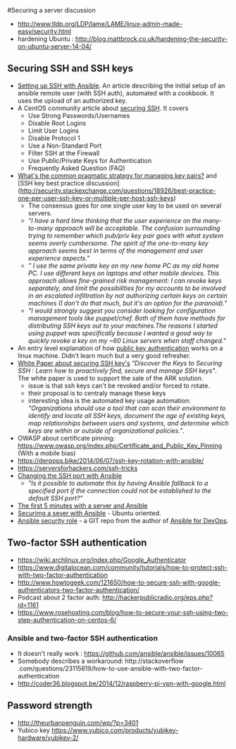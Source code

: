 #Securing a server discussion

- http://www.tldp.org/LDP/lame/LAME/linux-admin-made-easy/security.html
- hardening Ubuntu : http://blog.mattbrock.co.uk/hardening-the-security-on-ubuntu-server-14-04/


## Securing SSH and SSH keys
- [Setting up SSH with Ansible](http://www.hashbangcode.com/blog/ansible-ssh-setup-playbook). An article describing 
the initial setup of an ansible remote user (with SSH auth), automated with a cookbook. It uses the upload of an 
authorized key.  
- A CentOS community article about [securing SSH](http://wiki.centos.org/HowTos/Network/SecuringSSH). It covers 
    - Use Strong Passwords/Usernames
    - Disable Root Logins
    - Limit User Logins
    - Disable Protocol 1
    - Use a Non-Standard Port
    - Filter SSH at the Firewall
    - Use Public/Private Keys for Authentication
    - Frequently Asked Question (FAQ)
- [What's the common pragmatic strategy for managing key pairs?](http://security.stackexchange.com/questions/10963/whats-the-common-pragmatic-strategy-for-managing-key-pairs) and [SSH key best practice discussion]
(http://security.stackexchange.com/questions/18926/best-practice-one-per-user-ssh-key-or-multiple-per-host-ssh-keys)
    - The consensus goes for one single user key to be used on several servers.
    - _"I have a hard time thinking that the user experience on the many-to-many approach will be acceptable. The 
    confusion surrounding trying to remember which pub/priv key pair goes with what system seems overly cumbersome.
    The spirit of the one-to-many key approach seems best in terms of the management and user experience aspects."_
    - _" I use the same private key on my new home PC as my old home PC. I use different keys on laptops and other 
    mobile devices. This approach allows fine-grained risk management: I can revoke keys separately, and limit the 
    possibilities for my accounts to be involved in an escalated infiltration by not authorizing certain keys on 
    certain machines (I don't do that much, but it's an option for the paranoid)."_ 
    - _"I would strongly suggest you consider looking for configuration management tools like puppet/chef. 
    Both of them have methods for distributing SSH keys out to your machines.The reasons I started using puppet was 
    specifically because I wanted a good way to quickly revoke a key on my ~60 Linux servers when staff changed."_
- An entry level explanation of how [public key authentication](http://www.codero.com/knowledge-base/questions/300/How+to+use+public+key+authentication+with+SSH+users)
  works on a linux machine. Didn't learn much but a very good refresher.
- [White Paper about securing SSH key's](http://www.cyberark.com/resource/discover-keys-securing-ssh/) _"Discover the
 Keys to Securing SSH : Learn how to proactively find, secure and manage SSH keys"_. The white 
paper is used to support the sale of the ARK solution.
    - issue is that ssh keys can't be revoked and/or forced to rotate.
    - their proposal is to centraly manage these keys
    - interesting idea is the automated key usage automation: _"Organizations should use a tool that can scan their 
    environment to identify and locate all SSH keys, document the age of existing keys, map relationships between 
    users and systems, and determine which keys are within or outside of organizational policies."_.
- OWASP about certificate pinning: https://www.owasp.org/index.php/Certificate_and_Public_Key_Pinning (With a mobile bias)
- https://derpops.bike/2014/06/07/ssh-key-rotation-with-ansible/
- https://serversforhackers.com/ssh-tricks
- [Changing the SSH port with Ansible](http://serverfault.com/questions/545978/how-to-handle-ssh-port-changes-with-ansible)
    - _"Is it possible to automate this by having Ansible fallback to a specified port if the connection could not be
     established to the default SSH port?"_
- [The first 5 minutes with a server and Ansible](http://practicalops.com/tag/ansible.html)
- [Securimg a sever with Ansible](http://ryaneschinger.com/blog/securing-a-server-with-ansible/) - Ubuntu oriented.
- [Ansible security role](https://github.com/geerlingguy/ansible-role-security) - a GIT repo from the author of 
[Ansible for DevOps](https://leanpub.com/ansible-for-devops).

## Two-factor SSH authentication

- https://wiki.archlinux.org/index.php/Google_Authenticator
- https://www.digitalocean.com/community/tutorials/how-to-protect-ssh-with-two-factor-authentication
- http://www.howtogeek.com/121650/how-to-secure-ssh-with-google-authenticators-two-factor-authentication/
- Podcast about 2 factor auth: http://hackerpublicradio.org/eps.php?id=1161
- https://www.rosehosting.com/blog/how-to-secure-your-ssh-using-two-step-authentication-on-centos-6/

### Ansible and two-factor SSH authentication

- It doesn't really work : https://github.com/ansible/ansible/issues/10065 
- Somebody describes a workaround: http://stackoverflow
.com/questions/23115619/how-to-use-ansible-with-two-factor-authentication
- http://coder36.blogspot.be/2014/12/raspberry-pi-vpn-with-google.html


## Password strength
- http://theurbanpenguin.com/wp/?p=3401
- Yubico key https://www.yubico.com/products/yubikey-hardware/yubikey-2/



